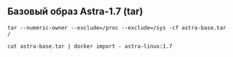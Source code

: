 ## Базовый образ Astra-1.7 (tar)
~~~
tar --numeric-owner --exclude=/proc --exclude=/sys -cf astra-base.tar /
~~~
~~~
cat astra-base.tar | docker import - astra-linux:1.7
~~~
